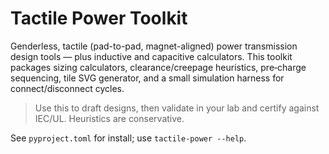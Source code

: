 # Tactile Power Toolkit

Genderless, tactile (pad-to-pad, magnet-aligned) power transmission design tools — plus inductive and capacitive calculators.
This toolkit packages sizing calculators, clearance/creepage heuristics, pre‑charge sequencing, tile SVG generator,
and a small simulation harness for connect/disconnect cycles.

> Use this to draft designs, then validate in your lab and certify against IEC/UL. Heuristics are conservative.

See `pyproject.toml` for install; use `tactile-power --help`.
